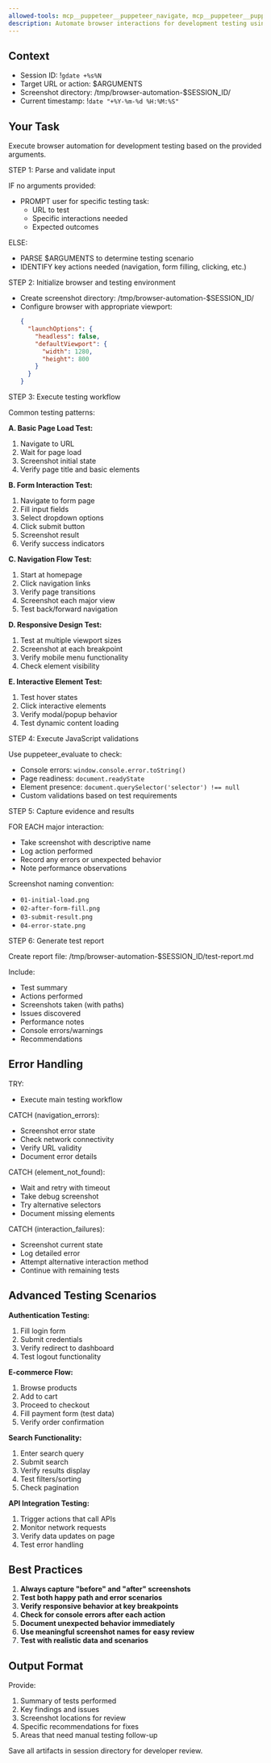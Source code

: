 ```yaml
---
allowed-tools: mcp__puppeteer__puppeteer_navigate, mcp__puppeteer__puppeteer_screenshot, mcp__puppeteer__puppeteer_click, mcp__puppeteer__puppeteer_fill, mcp__puppeteer__puppeteer_select, mcp__puppeteer__puppeteer_hover, mcp__puppeteer__puppeteer_evaluate, Write, Bash(gdate:*)
description: Automate browser interactions for development testing using Puppeteer MCP
---
```


## Context

- Session ID: !`gdate +%s%N`
- Target URL or action: $ARGUMENTS
- Screenshot directory: /tmp/browser-automation-$SESSION_ID/
- Current timestamp: !`date "+%Y-%m-%d %H:%M:%S"`

## Your Task

Execute browser automation for development testing based on the provided arguments.

STEP 1: Parse and validate input

IF no arguments provided:

- PROMPT user for specific testing task:
  - URL to test
  - Specific interactions needed
  - Expected outcomes

ELSE:

- PARSE $ARGUMENTS to determine testing scenario
- IDENTIFY key actions needed (navigation, form filling, clicking, etc.)

STEP 2: Initialize browser and testing environment

- Create screenshot directory: /tmp/browser-automation-$SESSION_ID/
- Configure browser with appropriate viewport:
  ```json
  {
    "launchOptions": {
      "headless": false,
      "defaultViewport": {
        "width": 1280,
        "height": 800
      }
    }
  }
  ```

STEP 3: Execute testing workflow

Common testing patterns:

**A. Basic Page Load Test:**

1. Navigate to URL
2. Wait for page load
3. Screenshot initial state
4. Verify page title and basic elements

**B. Form Interaction Test:**

1. Navigate to form page
2. Fill input fields
3. Select dropdown options
4. Click submit button
5. Screenshot result
6. Verify success indicators

**C. Navigation Flow Test:**

1. Start at homepage
2. Click navigation links
3. Verify page transitions
4. Screenshot each major view
5. Test back/forward navigation

**D. Responsive Design Test:**

1. Test at multiple viewport sizes
2. Screenshot at each breakpoint
3. Verify mobile menu functionality
4. Check element visibility

**E. Interactive Element Test:**

1. Test hover states
2. Click interactive elements
3. Verify modal/popup behavior
4. Test dynamic content loading

STEP 4: Execute JavaScript validations

Use puppeteer_evaluate to check:

- Console errors: `window.console.error.toString()`
- Page readiness: `document.readyState`
- Element presence: `document.querySelector('selector') !== null`
- Custom validations based on test requirements

STEP 5: Capture evidence and results

FOR EACH major interaction:

- Take screenshot with descriptive name
- Log action performed
- Record any errors or unexpected behavior
- Note performance observations

Screenshot naming convention:

- `01-initial-load.png`
- `02-after-form-fill.png`
- `03-submit-result.png`
- `04-error-state.png`

STEP 6: Generate test report

Create report file: /tmp/browser-automation-$SESSION_ID/test-report.md

Include:

- Test summary
- Actions performed
- Screenshots taken (with paths)
- Issues discovered
- Performance notes
- Console errors/warnings
- Recommendations

## Error Handling

TRY:

- Execute main testing workflow

CATCH (navigation_errors):

- Screenshot error state
- Check network connectivity
- Verify URL validity
- Document error details

CATCH (element_not_found):

- Wait and retry with timeout
- Take debug screenshot
- Try alternative selectors
- Document missing elements

CATCH (interaction_failures):

- Screenshot current state
- Log detailed error
- Attempt alternative interaction method
- Continue with remaining tests

## Advanced Testing Scenarios

**Authentication Testing:**

1. Fill login form
2. Submit credentials
3. Verify redirect to dashboard
4. Test logout functionality

**E-commerce Flow:**

1. Browse products
2. Add to cart
3. Proceed to checkout
4. Fill payment form (test data)
5. Verify order confirmation

**Search Functionality:**

1. Enter search query
2. Submit search
3. Verify results display
4. Test filters/sorting
5. Check pagination

**API Integration Testing:**

1. Trigger actions that call APIs
2. Monitor network requests
3. Verify data updates on page
4. Test error handling

## Best Practices

1. **Always capture "before" and "after" screenshots**
2. **Test both happy path and error scenarios**
3. **Verify responsive behavior at key breakpoints**
4. **Check for console errors after each action**
5. **Document unexpected behavior immediately**
6. **Use meaningful screenshot names for easy review**
7. **Test with realistic data and scenarios**

## Output Format

Provide:

1. Summary of tests performed
2. Key findings and issues
3. Screenshot locations for review
4. Specific recommendations for fixes
5. Areas that need manual testing follow-up

Save all artifacts in session directory for developer review.
